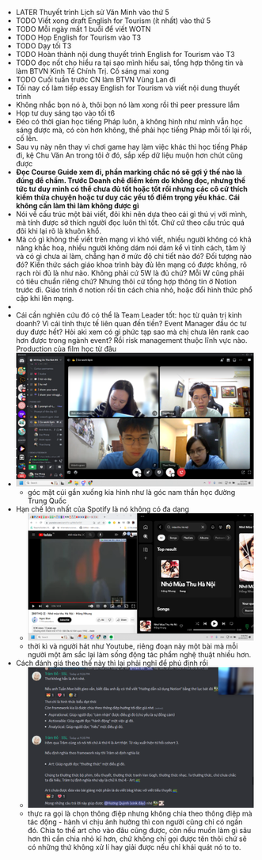 - LATER Thuyết trình Lịch sử Văn Minh vào thứ 5
- TODO Viết xong draft English for Tourism (ít nhất) vào thứ 5
- TODO Mỗi ngày mất 1 buổi để viết WOTN
- TODO Họp English for Tourism vào T3
- TODO Dạy tối T3
- TODO Hoàn thành nội dung thuyết trình English for Tourism vào T3
- TODO đọc nốt cho hiểu ra tại sao mình hiểu sai, tổng hợp thông tin và làm BTVN Kinh Tế Chính Trị. Cố sáng mai xong
- TODO Cuối tuần trước CN làm BTVN Vùng Lan đi
- Tối nay cố làm tiếp essay English for Tourism và viết nội dung thuyết trình
- Không nhắc bọn nó à, thôi bọn nó làm xong rồi thì peer pressure lắm
- Họp tư duy sáng tạo vào tối t6
- Đéo có thời gian học tiếng Pháp luôn, à không hình như mình vẫn học sáng được mà, có còn hơn không, thế phải học tiếng Pháp mỗi tối lại rồi, cố lên.
- Sau vụ này nên thay vì chơi game hay làm việc khác thì học tiếng Pháp đi, kệ Chu Văn An trong tôi ở đó, sắp xếp dữ liệu muộn hơn chút cũng được
- **Đọc Course Guide xem đi, phần marking chắc nó sẽ gợi ý thế nào là đúng để chấm. Trước Doanh chê điểm kém do không đọc, nhưng thế tức tư duy mình có thể chưa đủ tốt hoặc tốt rồi nhưng các cô cứ thích kiếm thừa chuyện hoặc tư duy các yếu tố điểm trọng yếu khác. Cái không cần làm thì làm không được gì**
- Nói về cấu trúc một bài viết, đôi khi nên dựa theo cái gì thú vị với mình, mà tính được sở thích người đọc luôn thì tốt. Chứ cứ theo cấu trúc quá đôi khi lại rõ là khuôn khổ.
- Mà có gì không thể viết trên mạng vì khó viết, nhiều người không có khả năng khắc hoạ, nhiều người không dám nói dám kể vì tính cách, tâm lý và có gì chưa ai làm, chẳng hạn ở mức độ chi tiết nào đó? Đối tượng nào đó? Kiến thức sách giáo khoa trình bày đủ lên mạng có được không, rõ rạch ròi đủ là như nào. Không phải cứ 5W là đủ chứ? Mỗi W cũng phải có tiêu chuẩn riêng chứ? Nhưng thôi cứ tổng hợp thông tin ở Notion trước đi. Giáo trình ở notion rồi tìn cách chia nhỏ, hoặc đổi hình thức phổ cập khi lên mạng.
-
- Cái cần nghiên cứu đó có thể là Team Leader tốt: học từ quản trị kinh doanh? Vì cái tính thực tế liên quan đến tiền? Event Manager đầu óc tư duy được hết? Hỏi aki xem có gì phức tạp sao mà chị chưa lên rank cao hơn được trong ngành event? Rồi risk management thuộc lĩnh vực nào. Production của film học từ đâu
- ![image.png](../assets/image_1698677010406_0.png)
	- góc mặt cúi gần xuống kia hình như là góc nam thần học đường Trung Quốc
- Hạn chế lớn nhất của Spotify là nó không có đa dạng
	- ![image.png](../assets/image_1698677347779_0.png)
	- thời kì và người hát như Youtube, riêng đoạn này một bài mà mỗi người một âm sắc lại làm sống động tác phẩm nghệ thuật nhiều hơn.
- Cách đánh giá theo thế này thì lại phải nghĩ để phủ định rồi
	- ![image.png](../assets/image_1698681365334_0.png)
	- thực ra gọi là chọn thông điệp nhưng không chia theo thông điệp mà tác động - hành vi chịu ảnh hưởng thì con người cũng chỉ có ngần đó. Chia to thế art cho vào đâu cũng được, còn nếu muốn làm gì sâu hơn thì cần chia nhỏ kĩ hơn, chứ không chỉ gọi được tên thôi chứ sẽ có những thứ không xử lí hay giải được nếu chỉ khái quát nó to to.